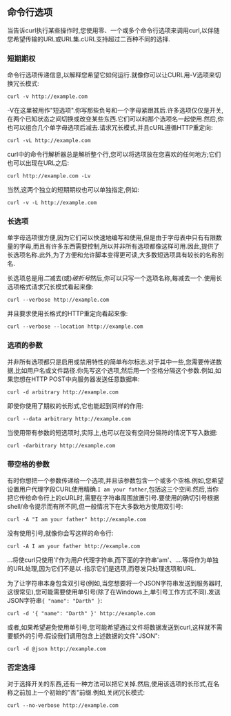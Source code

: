 
## 命令行选项

当告诉curl执行某些操作时,您使用零、一个或多个命令行选项来调用curl,以伴随您希望传输的URL或URL集.cURL支持超过二百种不同的选择.

### 短期期权

命令行选项传递信息,以解释您希望它如何运行.就像你可以让CURL用-V选项来切换冗长模式:

```
curl -v http://example.com
```

\-V在这里被用作"短选项".你写那些负号和一个字母紧跟其后.许多选项仅仅是开关,在两个已知状态之间切换或改变某些东西.它们可以和那个选项名一起使用.然后,你也可以组合几个单字母选项后减去.请求冗长模式,并且cURL遵循HTTP重定向:

```
curl -vL http://example.com
```

curl中的命令行解析器总是解析整个行,您可以将选项放在您喜欢的任何地方;它们也可以出现在URL之后:

```
curl http://example.com -Lv
```

当然,这两个独立的短期期权也可以单独指定,例如:

```
curl -v -L http://example.com
```

### 长选项

单字母选项很方便,因为它们可以快速地编写和使用,但是由于字母表中只有有限数量的字母,而且有许多东西需要控制,所以并非所有选项都像这样可用.因此,提供了长选项名称.此外,为了方便和允许脚本变得更可读,大多数短选项具有较长的名称别名.

长选项总是用*二*减去(或)*破折号*然后,你可以只写一个选项名称,每减去一个.使用长选项格式请求冗长模式看起来像:

```
curl --verbose http://example.com
```

并且要求使用长格式的HTTP重定向看起来像:

```
curl --verbose --location http://example.com
```

### 选项的参数

并非所有选项都只是启用或禁用特性的简单布尔标志.对于其中一些,您需要传递数据,比如用户名或文件路径.你先写这个选项,然后用一个空格分隔这个参数.例如,如果您想在HTTP POST中向服务器发送任意数据串:

```
curl -d arbitrary http://example.com
```

即使你使用了期权的长形式,它也能起到同样的作用:

```
curl --data arbitrary http://example.com
```

当使用带有参数的短选项时,实际上,也可以在没有空间分隔符的情况下写入数据:

```
curl -darbitrary http://example.com
```

### 带空格的参数

有时你想把一个参数传递给一个选项,并且该参数包含一个或多个空格.例如,您希望设置用户代理字段CURL使用精确.`I am your father`,包括这三个空间.然后,当你把它传给命令行上的cURL时,需要在字符串周围放置引号.要使用的确切引号根据shell/命令提示而有所不同,但一般情况下在大多数地方使用双引号:

```
curl -A "I am your father" http://example.com
```

没有使用引号,就像你会写这样的命令行:

```
curl -A I am your father http://example.com
```

...将使curl只使用'I'作为用户代理字符串,而下面的字符串'am'、....等将作为单独的URL处理,因为它们不是以`-`指示它们是选项,而卷发只处理选项和URL.

为了让字符串本身包含双引号(例如,当您想要将一个JSON字符串发送到服务器时,这很常见),您可能需要使用单引号(除了在Windows上,单引号工作方式不同).发送JSON字符串`{ "name": "Darth" }`:

```
curl -d '{ "name": "Darth" }' http://example.com
```

或者,如果希望避免使用单引号,您可能希望通过文件将数据发送到curl,这样就不需要额外的引号.假设我们调用包含上述数据的文件"JSON":

```
curl -d @json http://example.com
```

### 否定选择

对于选择开关的东西,还有一种方法可以把它关掉.然后,使用该选项的长形式,在名称之前加上一个初始的"否"前缀.例如,关闭冗长模式:

```
curl --no-verbose http://example.com
```
